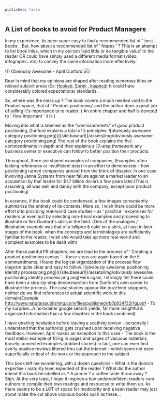 ```yaml
---
published: false
---
```

## A List of books to avoid for Product Managers

In my experience, its been super easy to find a recommended list of ' best-books '. But, how about a recommended list of ' Nopes ' ? This is an attempt to list book titles, which in my opinion 'add little or no tangible value' to the reader OR could have simply used a different media format (video, infographic..etc) to convey the same information more effectively.


(1) Obviously Awesome - April Dunford 
![]({{site.baseurl}}/assets/img/obviawesomecover.jpg))

Bear in mind that my opinions are shaped after reading numerous titles on related subject areas (Ex: [Hooked](https://www.amazon.ca/Hooked-How-Build-Habit-Forming-Products/dp/0670069329), [Sprint](https://www.amazon.ca/Sprint-Solve-Problems-Test-Ideas/dp/150112174X/ref=pd_sbs_14_t_2/134-6656068-1020141?_encoding=UTF8&pd_rd_i=150112174X&pd_rd_r=c803a696-5964-4d67-b5df-726e589d7101&pd_rd_w=qX6vx&pd_rd_wg=Pm4c3&pf_rd_p=9926bb69-42b9-46e4-b788-f665992e326d&pf_rd_r=0FSM3AVMN755R4785H51&psc=1&refRID=0FSM3AVMN755R4785H51) , [Inspired](https://www.amazon.ca/INSPIRED-Create-Tech-Products-Customers/dp/1119387507/ref=pd_sim_14_4/134-6656068-1020141?_encoding=UTF8&pd_rd_i=1119387507&pd_rd_r=d171cf2f-15a2-49fb-a2e1-c989634b9e67&pd_rd_w=Bc51t&pd_rd_wg=TzGXH&pf_rd_p=ca0a769f-467a-4dd2-b2dc-9f16d6aac0a1&pf_rd_r=0FSM3AVMN755R4785H51&psc=1&refRID=0FSM3AVMN755R4785H51)) It could have considerably colored expectations/ standards. 


So, where was the mess up ? 
The book covers a much needed void in the Product space, that of ' Product positioning' and the author does a great job of selling it's importance to te reader. ( An entire chapter and half is devoted to  ' How important ' it is )

Moving into what is labelled as the “commandments” of good product positioning, Dunford explains a total of 5 principles:
![obviously awesome category positioning.png]({{site.baseurl}}/assets/img/obviously awesome category positioning.png)
The rest of the book explains the five commandments in depth and then explains a _10-step framework_ any business owner or executive can follow to better position their products.

Throughout, there are shared examples of companies, (Examples often lacking references or insufficient data)  In an effort to demonstrate - how positioning  turned companies around from the brink of disaster. In one case involving Janna Systems from near failure against a market leader to an acquisition by that leader for $1.7 billion dollars a few years later.(This is assuming, all was well and dandy with the company, except poor product positioning) 

In essence, if the book could be condensed, a few images conveniently summarize the entirety of its contents. More so, I wish there could be more effort into providing real-world case studies - as ' practice ' excersises for readers or even just by selecting non-trivial examples and proceeding to illustrate or flex Dunford's skills in the field. (One of the analogies / illustrative example was that of a lollipop & cake on a stick, at least in later stages of the book, when the concepts and terminologies are sufficiently familiar to the reader, I wish she would take up more real-world and complext examples to be dealt with) 

After these painful PR chapters, we are lead to the process of ' Creating a product positioning canvas ' - these steps are again based on the 5 commandments, I found the logical organization of the process flow diagram quite clear and easy to follow. 
![obviously awesome positioning identity process png.png]({{site.baseurl}}/assets/img/obviously awesome positioning identity process png.png)Here again, I strongly felt there could have been a step-by-step deconsturction from Dunford's own career to illustrate the process. The case studies appear like buzzfeed snipppets, neither do we find references to actual scientific work in this domain(Example http://www.naturalspublishing.com/files/published/rb7p834f32r1gj.pdf - To my surprise...A no-brainer google search yields, far more insightful & organized information than a few chapters in the book combined)

I have gnarling hesitation before leaving a scathing review - personally I understand that the author(s) gets crushed upon receiving negative feedback. However, April makes an exception to this case - The book is the most stellar example of filling in pages and pages of vacuous materials, loosely connected examples (dubbed stories) In fact, one can even find overly positive reviews littered thru out the internet - which seem not even superficially critical of the work or the approach to the subject. 

This book left me wondering, with a dozen questions - What is the domain expertise / maturity level expected of the reader ? What did the author intend this book be labelled as ? A primer ? a coffee table throw away ? Sigh. At the very least, I hope it inspires a few underconfident readers cum authors to compile their own readngs and resourcse to write them up. As there seems to be a LOT of space for mediocrity and a keen reader may just about make the cut above vacuous books such as these...


